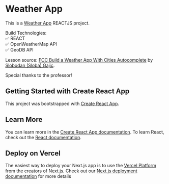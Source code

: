# Weather App

This is a [Weather App](https://weather-app-arianagg.vercel.app/) REACTJS project. 

Build Technologies: <br/>
✅  REACT <br/>
✅  OpenWeatherMap API <br/>
✅  GeoDB API <br/>

Lesson source: [FCC Build a Weather App With Cities Autocomplete](https://www.youtube.com/watch?v=Reny0cTTv24) by [Slobodan (Sloba) Gajic](https://www.youtube.com/c/CodewithSloba). 

Special thanks to the professor!

## Getting Started with Create React App

This project was bootstrapped with [Create React App](https://github.com/facebook/create-react-app).

## Learn More

You can learn more in the [Create React App documentation](https://facebook.github.io/create-react-app/docs/getting-started). To learn React, check out the [React documentation](https://reactjs.org/).

## Deploy on Vercel

The easiest way to deploy your Next.js app is to use the [Vercel Platform](https://vercel.com/new?utm_medium=default-template&filter=next.js&utm_source=create-next-app&utm_campaign=create-next-app-readme) from the creators of Next.js. Check out our [Next.js deployment documentation](https://nextjs.org/docs/deployment) for more details
